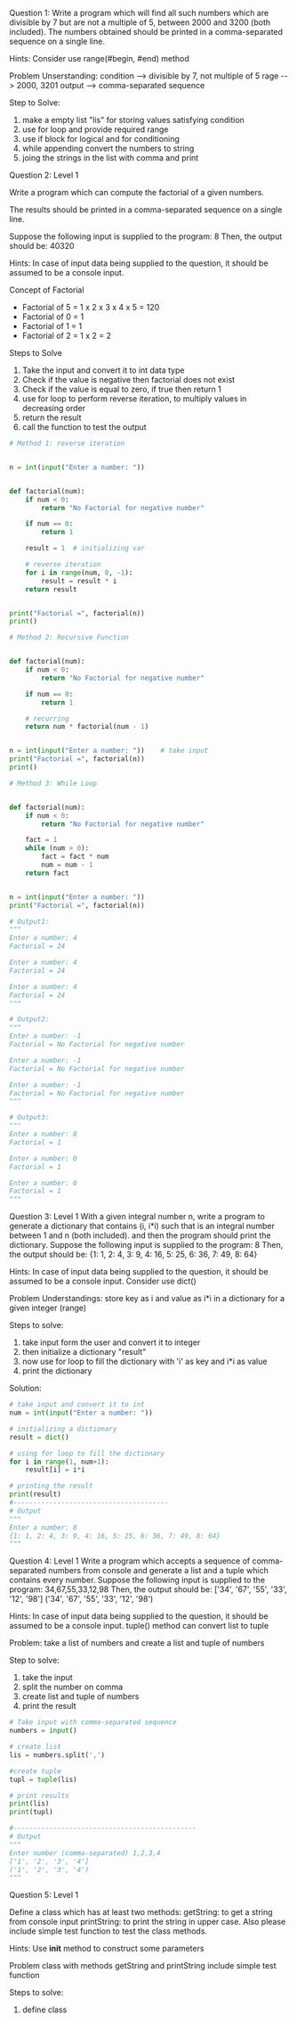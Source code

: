 Question 1:
Write a program which will find all such numbers which are divisible by 7 but are not a multiple of 5, between 2000 and 3200 (both included).
The numbers obtained should be printed in a comma-separated sequence on a single line.

Hints: 
Consider use range(#begin, #end) method

Problem Unserstanding:
condition --> divisible by 7, not multiple of 5
rage --> 2000, 3201
output --> comma-separated sequence

Step to Solve:
1. make a empty list "lis" for storing values satisfying condition
2. use for loop and provide required range
3. use if block for logical and for conditioning
4. while appending convert the numbers to string
5. joing the strings in the list with comma and print

Question 2: Level 1

Write a program which can compute the factorial of a given numbers.

The results should be printed in a comma-separated sequence on a single line.

Suppose the following input is supplied to the program:
8
Then, the output should be:
40320

Hints:
In case of input data being supplied to the question, it should be assumed to be a console input.

Concept of Factorial
- Factorial of 5 = 1 x 2 x 3 x 4 x 5 = 120
- Factorial of 0 = 1
- Factorial of 1 = 1
- Factorial of 2 = 1 x 2 = 2

Steps to Solve
1. Take the input and convert it to int data type
2. Check if the value is negative then factorial does not exist
3. Check if the value is equal to zero, if true then return 1
4. use for loop to perform reverse iteration, to multiply values in decreasing order
5. return the result
6. call the function to test the output

```python
# Method 1: reverse iteration


n = int(input("Enter a number: "))


def factorial(num):
    if num < 0:
        return "No Factorial for negative number"

    if num == 0:
        return 1

    result = 1  # initializing var

    # reverse iteration
    for i in range(num, 0, -1):
        result = result * i
    return result


print("Factorial =", factorial(n))
print()

# Method 2: Recursive Function


def factorial(num):
    if num < 0:
        return "No Factorial for negative number"

    if num == 0:
        return 1

    # recurring
    return num * factorial(num - 1)


n = int(input("Enter a number: "))    # take input
print("Factorial =", factorial(n))
print()

# Method 3: While Loop


def factorial(num):
    if num < 0:
        return "No Factorial for negative number"

    fact = 1
    while (num > 0):
        fact = fact * num
        num = num - 1
    return fact


n = int(input("Enter a number: "))
print("Factorial =", factorial(n))

# Output1:
"""
Enter a number: 4
Factorial = 24

Enter a number: 4
Factorial = 24

Enter a number: 4
Factorial = 24
"""

# Output2:
"""
Enter a number: -1
Factorial = No Factorial for negative number

Enter a number: -1
Factorial = No Factorial for negative number

Enter a number: -1
Factorial = No Factorial for negative number
"""

# Output3:
"""
Enter a number: 0
Factorial = 1

Enter a number: 0
Factorial = 1

Enter a number: 0
Factorial = 1
"""
```

Question 3: Level 1
With a given integral number n, write a program to generate a dictionary that contains (i, i*i) such that is an integral number between 1 and n (both included). and then the program should print the dictionary.
Suppose the following input is supplied to the program:
8
Then, the output should be:
{1: 1, 2: 4, 3: 9, 4: 16, 5: 25, 6: 36, 7: 49, 8: 64}

Hints:
In case of input data being supplied to the question, it should be assumed to be a console input.
Consider use dict()

Problem Understandings:
store key as i and value as i*i in a dictionary for a given integer (range)

Steps to solve: 
1. take input form the user and convert it to integer
2. then initialize a dictionary "result"
3. now use for loop to fill the dictionary with 'i' as key and i*i as value
4. print the dictionary

Solution:
```python
# take input and convert it to int
num = int(input("Enter a number: "))

# initializing a dictionary
result = dict()

# using for loop to fill the dictionary
for i in range(1, num+1):
    result[i] = i*i

# printing the result
print(result)
#---------------------------------------
# Output
"""
Enter a number: 8
{1: 1, 2: 4, 3: 9, 4: 16, 5: 25, 6: 36, 7: 49, 8: 64}
"""
```

Question 4: Level 1
Write a program which accepts a sequence of comma-separated numbers from console and generate a list and a tuple which contains every number.
Suppose the following input is supplied to the program:
34,67,55,33,12,98
Then, the output should be:
['34', '67', '55', '33', '12', '98']
('34', '67', '55', '33', '12', '98')

Hints:
In case of input data being supplied to the question, it should be assumed to be a console input.
tuple() method can convert list to tuple

Problem:
take a list of numbers and create a list and tuple of numbers

Step to solve:
1. take the input
2. split the number on comma
3. create list and tuple of numbers
4. print the result

```python
# Take input with comma-separated sequence
numbers = input()

# create list
lis = numbers.split(',')

#create tuple
tupl = tuple(lis)

# print results
print(lis)
print(tupl)

#----------------------------------------------
# Output
"""
Enter number (comma-separated) 1,2,3,4
['1', '2', '3', '4']
('1', '2', '3', '4')
"""

```

Question 5: Level 1

Define a class which has at least two methods:
getString: to get a string from console input
printString: to print the string in upper case.
Also please include simple test function to test the class methods.

Hints:
Use __init__ method to construct some parameters

Problem
class with methods getString and printString
include simple test function

Steps to solve:
1. define class

